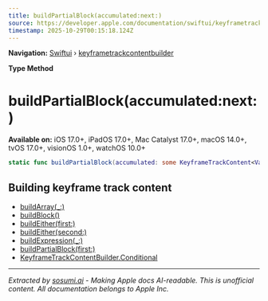 ```yaml
---
title: buildPartialBlock(accumulated:next:)
source: https://developer.apple.com/documentation/swiftui/keyframetrackcontentbuilder/buildpartialblock(accumulated:next:)
timestamp: 2025-10-29T00:15:18.124Z
---
```


**Navigation:** [Swiftui](/documentation/swiftui) › [keyframetrackcontentbuilder](/documentation/swiftui/keyframetrackcontentbuilder)

**Type Method**

# buildPartialBlock(accumulated:next:)

**Available on:** iOS 17.0+, iPadOS 17.0+, Mac Catalyst 17.0+, macOS 14.0+, tvOS 17.0+, visionOS 1.0+, watchOS 10.0+

```swift
static func buildPartialBlock(accumulated: some KeyframeTrackContent<Value>, next: some KeyframeTrackContent<Value>) -> some KeyframeTrackContent<Value>
```

## Building keyframe track content

- [buildArray(_:)](/documentation/swiftui/keyframetrackcontentbuilder/buildarray(_:))
- [buildBlock()](/documentation/swiftui/keyframetrackcontentbuilder/buildblock())
- [buildEither(first:)](/documentation/swiftui/keyframetrackcontentbuilder/buildeither(first:))
- [buildEither(second:)](/documentation/swiftui/keyframetrackcontentbuilder/buildeither(second:))
- [buildExpression(_:)](/documentation/swiftui/keyframetrackcontentbuilder/buildexpression(_:))
- [buildPartialBlock(first:)](/documentation/swiftui/keyframetrackcontentbuilder/buildpartialblock(first:))
- [KeyframeTrackContentBuilder.Conditional](/documentation/swiftui/keyframetrackcontentbuilder/conditional)

---

*Extracted by [sosumi.ai](https://sosumi.ai) - Making Apple docs AI-readable.*
*This is unofficial content. All documentation belongs to Apple Inc.*

